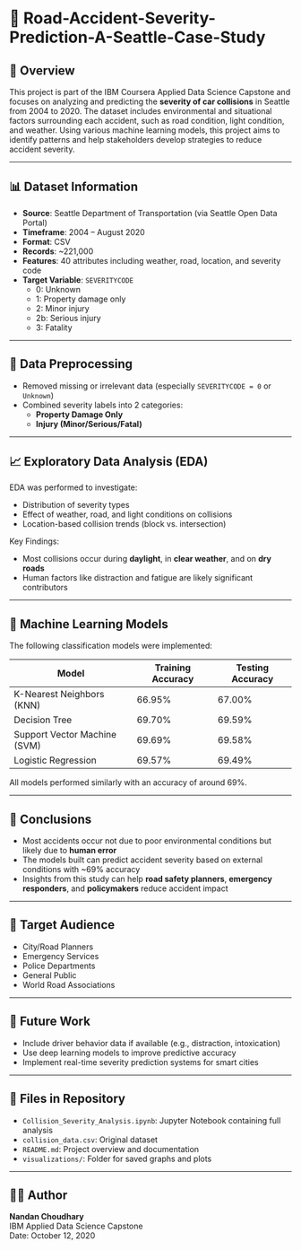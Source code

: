# 🚗 Road-Accident-Severity-Prediction-A-Seattle-Case-Study

## 📘 Overview

This project is part of the IBM Coursera Applied Data Science Capstone and focuses on analyzing and predicting the **severity of car collisions** in Seattle from 2004 to 2020. The dataset includes environmental and situational factors surrounding each accident, such as road condition, light condition, and weather. Using various machine learning models, this project aims to identify patterns and help stakeholders develop strategies to reduce accident severity.

---

## 📊 Dataset Information

- **Source**: Seattle Department of Transportation (via Seattle Open Data Portal)
- **Timeframe**: 2004 – August 2020
- **Format**: CSV
- **Records**: ~221,000
- **Features**: 40 attributes including weather, road, location, and severity code
- **Target Variable**: `SEVERITYCODE`
    - 0: Unknown  
    - 1: Property damage only  
    - 2: Minor injury  
    - 2b: Serious injury  
    - 3: Fatality

---

## 🧹 Data Preprocessing

- Removed missing or irrelevant data (especially `SEVERITYCODE = 0` or `Unknown`)
- Combined severity labels into 2 categories:
  - **Property Damage Only**
  - **Injury (Minor/Serious/Fatal)**

---

## 📈 Exploratory Data Analysis (EDA)

EDA was performed to investigate:
- Distribution of severity types
- Effect of weather, road, and light conditions on collisions
- Location-based collision trends (block vs. intersection)

Key Findings:
- Most collisions occur during **daylight**, in **clear weather**, and on **dry roads**
- Human factors like distraction and fatigue are likely significant contributors

---

## 🤖 Machine Learning Models

The following classification models were implemented:

| Model              | Training Accuracy | Testing Accuracy |
|-------------------|-------------------|------------------|
| K-Nearest Neighbors (KNN) | 66.95%            | 67.00%           |
| Decision Tree             | 69.70%            | 69.59%           |
| Support Vector Machine (SVM) | 69.69%        | 69.58%           |
| Logistic Regression       | 69.57%            | 69.49%           |

All models performed similarly with an accuracy of around 69%.

---

## 🧠 Conclusions

- Most accidents occur not due to poor environmental conditions but likely due to **human error**
- The models built can predict accident severity based on external conditions with ~69% accuracy
- Insights from this study can help **road safety planners**, **emergency responders**, and **policymakers** reduce accident impact

---

## 🎯 Target Audience

- City/Road Planners  
- Emergency Services  
- Police Departments  
- General Public  
- World Road Associations

---

## 📌 Future Work

- Include driver behavior data if available (e.g., distraction, intoxication)
- Use deep learning models to improve predictive accuracy
- Implement real-time severity prediction systems for smart cities

---

## 📂 Files in Repository

- `Collision_Severity_Analysis.ipynb`: Jupyter Notebook containing full analysis
- `collision_data.csv`: Original dataset
- `README.md`: Project overview and documentation
- `visualizations/`: Folder for saved graphs and plots

---

## 👨‍💻 Author

**Nandan Choudhary**  
IBM Applied Data Science Capstone  
Date: October 12, 2020
